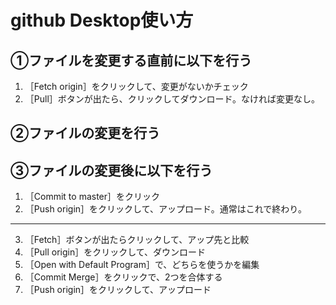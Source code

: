# github Desktop使い方

## ①ファイルを変更する直前に以下を行う

1. ［Fetch origin］をクリックして、変更がないかチェック
2. ［Pull］ボタンが出たら、クリックしてダウンロード。なければ変更なし。

## ②ファイルの変更を行う

## ③ファイルの変更後に以下を行う

1. ［Commit to master］をクリック
2. ［Push origin］をクリックして、アップロード。通常はこれで終わり。

---

3. ［Fetch］ボタンが出たらクリックして、アップ先と比較
4. ［Pull origin］をクリックして、ダウンロード
5. ［Open with Default Program］で、どちらを使うかを編集
6. ［Commit Merge］をクリックで、2つを合体する
7. ［Push origin］をクリックして、アップロード

